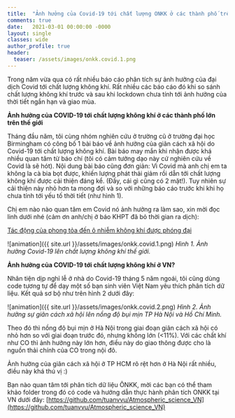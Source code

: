 ```yaml
---
title:  "Ảnh hưởng của Covid-19 tới chất lượng ONKK ở các thành phố trên thế giới và VN: Nhỏ hơn chúng ta mong đợi!"
comments: true
date:   2021-03-01 00:00:00 -0000
layout: single
classes: wide
author_profile: true
header:
  teaser: /assets/images/onkk.covid.1.png
---
```


Trong năm vừa qua có rất nhiều báo cáo phân tích sự ảnh hưởng của đại dịch Covid tới chất lượng không khí.
Rất nhiều các báo cáo đó khi so sánh chất lượng không khí trước và sau khi lockdown chưa tính tới ảnh hưởng
của thời tiết ngắn hạn và giao mùa. 

**Ảnh hưởng của COVID-19 tới chất lượng không khí ở các thành phố lớn trên thế giới**

Tháng đầu năm, tôi cùng nhóm nghiên cứu ở trường cũ ở trường đại học Birmingham có công bố 1 bài báo về ảnh hưởng của giãn cách xã hội do Covid-19 
tới chất lượng không khí. Bài báo may mắn khi nhận được khá nhiều quan tâm từ báo chí (tôi có cảm tưởng dạo này cứ nghiên cứu về Covid là sẽ hót). 
Nội dung bài báo cũng đơn giản: Vì Covid mà anh chị em ta không la cà bia bọt được, 
khiến lượng phát thải giảm rồi dẫn tới chất lượng không khí được cải thiện đáng kể.
(Đấy, cái gì cũng có 2 mặt!). Tuy nhiên sự cải thiện này nhỏ hơn ta mong đợi và so với những báo cáo trước khi khi họ chưa tính tới yếu tố thời tiết (như hình 1). 

Chị em nào nào quan tâm em Covid nó ảnh hưởng ra làm sao, xin mời đọc linh dưới nhé 
(cảm ơn anh/chị ở báo KHPT đã bỏ thời gian ra dịch):

[Tác động của phong tỏa đến ô nhiễm không khí được phóng đại](https://khoahocphattrien.vn/.../20210201100434968p1c160.htm)

![animation]({{ site.url }}/assets/images/onkk.covid.1.png)
*Hình 1. Ảnh hưởng Covid-19 lên chất lượng không khí thế giới.*

**Ảnh hưởng của COVID-19 tới chất lượng không khí ở VN?**

Nhân tiện dịp nghỉ lễ ở nhà do Covid-19 tháng 5 năm ngoái, tôi cũng dùng code tương tự để dạy một số bạn sinh viên Việt Nam yêu thích phân tích dữ liệu.
Kết quả sơ bộ như trên hình 2 dưới đây:

![animation]({{ site.url }}/assets/images/onkk.covid.2.png) 
*Hình 2. Ảnh hưởng sự giãn cách xã hội lên nồng độ bụi mịn TP Hà Nội và Hồ Chí Minh.*

Theo đó thì nồng độ bụi mịn ở Hà Nội trong giai đoạn giãn cách xã hội có nhỏ hơn so với giai đoạn trước đó, nhưng không lớn (<11%). 
Với các chất khí như CO thì ảnh hưởng này lớn hơn, điều này do giao thông được cho là nguồn thải chính của CO trong nội đô.

Ảnh hưởng của giãn cách xã hội ở TP HCM rõ rệt hơn ở Hà Nội rất nhiều, điều này khá thú vị :)

Bạn nào quan tâm tới phân tích dữ liệu ÔNKK, mời các bạn có thể tham khảo folder trong đó có code và hướng dẫn thực hành phân tích ONKK tại VN dưới đây:
[https://github.com/tuanvvu/Atmospheric_science_VN](https://github.com/tuanvvu/Atmospheric_science_VN)



